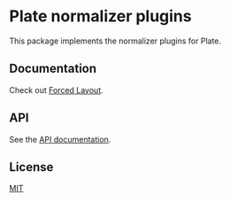 # Plate normalizer plugins

This package implements the normalizer plugins for Plate.

## Documentation

Check out
[Forced Layout](https://plate.udecode.io/docs/plugins/forced-layout).

## API

See the [API documentation](https://plate-api.udecode.io/globals.html). 

## License

[MIT](../../LICENSE)
